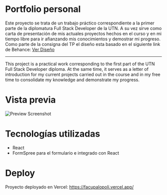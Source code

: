 # Portfolio personal

Este proyecto se trata de un trabajo práctico correspondiente a la primer parte de la diplomatura Full Stack Developer de la UTN. A su vez sirve como carta de presentación de mis actuales proyectos hechos en el curso y en mi tiempo libre para ir afianzando mis conocimientos y demostrar mi progreso. Como parte de la consigna del TP el diseño esta basado en el siguiente link de Behance: <a href="https://www.behance.net/gallery/159335899/Portfolio-Website-Landing-Page">Ver Diseño</a>

--------------------------------

This project is a practical work corresponding to the first part of the UTN Full Stack Developer diploma. At the same time, it serves as a letter of introduction for my current projects carried out in the course and in my free time to consolidate my knowledge and demonstrate my progress.

# Vista previa

<img alt="Preview Screenshot" src="https://lh3.googleusercontent.com/u/0/drive-viewer/AITFw-y6J-2QiWy117vsmCEkZltOCYtsIYP9HTIcAAGkJfAJZNe75JIQS0Xe8oVi3hcv4lyFvZb4zoXOdlGFse3OqZGa1P1Hmw=w1920-h931">

# Tecnologías utilizadas

* React
* FormSpree para el formulario e integrado con React

# Deploy

Proyecto deployado en Vercel: https://facupalopoli.vercel.app/

